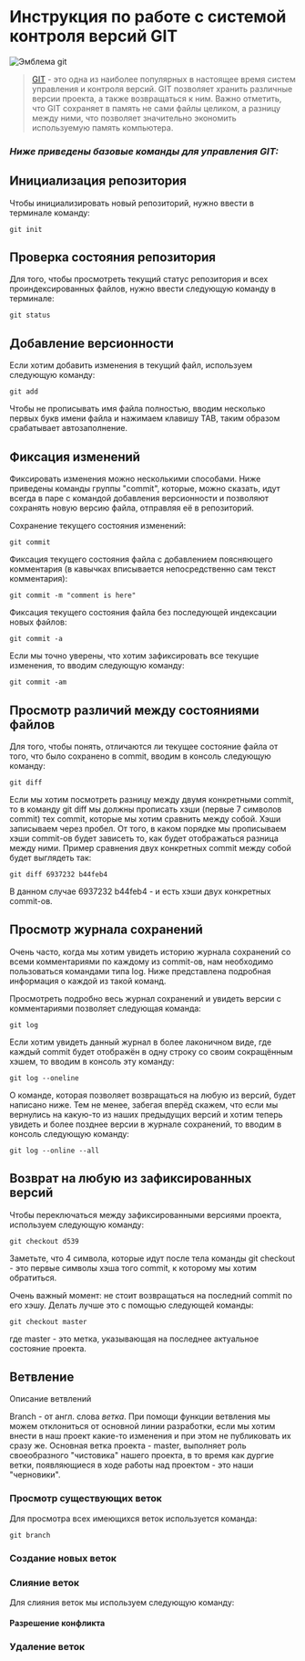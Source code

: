 # Инструкция по работе с системой контроля версий GIT

![Эмблема git](Logo.png)  

> [GIT](https://ru.wikipedia.org/wiki/Git) - это одна из наиболее популярных в настоящее время систем управления и контроля версий. GIT позволяет хранить различные версии проекта, а также возвращаться к ним. Важно отметить, что GIT сохраняет в память не сами файлы целиком, а разницу между ними, что позволяет значительно экономить используемую память компьютера. 


### *Ниже приведены базовые команды для управления GIT:*
## Инициализация репозитория

Чтобы инициализировать новый репозиторий, нужно ввести в терминале команду: 

    git init
## Проверка состояния репозитория
Для того, чтобы просмотреть текущий статус репозитория и всех проиндексированных файлов, нужно ввести следующую команду в терминале:

    git status

## Добавление версионности
Если хотим добавить изменения в текущий файл, используем следующую команду:

    git add
Чтобы не прописывать имя файла полностью, вводим несколько первых букв имени файла и нажимаем клавишу TAB, таким образом срабатывает автозаполнение.

## Фиксация изменений
Фиксировать изменения можно несколькими способами. Ниже приведены команды группы "commit", которые, можно сказать, идут всегда в паре с командой добавления версионности и позволяют сохранять новую версию файла, отправляя её в репозиторий. 

Сохранение текущего состояния изменений:

    git commit

Фиксация текущего состояния файла с добавлением поясняющего комментария (в кавычках вписывается непосредственно сам текст комментария):

    git commit -m "comment is here"

Фиксация текущего состояния файла без последующей индексации новых файлов:

    git commit -a

Если мы точно уверены, что хотим зафиксировать все текущие изменения, то вводим следующую команду: 

    git commit -am

## Просмотр различий между состояниями файлов

Для того, чтобы понять, отличаются ли текущее состояние файла от того, что было сохранено в commit, вводим в консоль следующую команду:

    git diff

Если мы хотим посмотреть разницу между двумя конкретными commit, то в команду git diff мы должны прописать хэши (первые 7 символов commit) тех commit, которые мы хотим сравнить между собой. Хэши записываем через пробел. От того, в каком порядке мы прописываем хэши commit-ов будет зависеть то, как будет отображаться разница между ними. Пример сравнения двух конкретных commit между собой будет выглядеть так:

    git diff 6937232 b44feb4

В данном случае 6937232 b44feb4 - и есть хэши двух конкретных commit-ов.


## Просмотр журнала сохранений

Очень часто, когда мы хотим увидеть историю журнала сохранений со всеми комментариями по каждому из commit-ов, нам необходимо пользоваться командами типа log. Ниже представлена подробная информация о каждой из такой команд.

Просмотреть подробно весь журнал сохранений и увидеть версии с комментариями позволяет следующая команда: 

    git log

Если хотим увидеть данный журнал в более лаконичном виде, где каждый commit будет отображён в одну строку со своим сокращённым хэшем, то вводим в консоль эту команду:

    git log --oneline

О команде, которая позволяет возвращаться на любую из версий, будет написано ниже. Тем не менее, забегая вперёд скажем, что если мы вернулись на какую-то из наших предыдущих версий и хотим теперь увидеть и более позднее версии в журнале сохранений, то вводим в консоль следующую команду: 

    git log --online --all

## Возврат на любую из зафиксированных версий

Чтобы переключаться между зафиксированными версиями проекта, используем следующую команду:

    git checkout d539

Заметьте, что 4 символа, которые идут после тела команды git checkout - это первые символы хэша того commit, к которому мы хотим обратиться. 

Очень важный момент: не стоит возвращаться на последний commit по его хэшу. Делать лучше это с помощью следующей команды: 

    git checkout master

где master - это метка, указывающая на последнее актуальное состояние проекта.


## Ветвление

Описание ветвлений

Branch - от англ. слова *ветка*. При помощи функции ветвления мы можем отклониться от основной линии разработки, если мы хотим внести в наш проект какие-то изменения и при этом не публиковать их сразу же. Основная ветка проекта - master, выполняет роль своеобразного "чистовика" нашего проекта, в то время как дургие ветки, появляющиеся в ходе работы над проектом - это наши "черновики".

### Просмотр существующих веток

Для просмотра всех имеющихся веток используется команда: 

    git branch

### Создание новых веток

### Слияние веток

Для слияния веток мы используем следующую команду: 

    

#### Разрешение конфликта

### Удаление веток